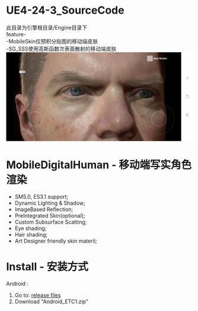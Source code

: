 # UE4-24-3_SourceCode
此目录为引擎根目录/Engine目录下<br>feature-<br>
-MobileSkin仅预积分贴图的移动端皮肤<br>
-SG_SSS使用高斯函数次表面散射的移动端皮肤<br>
![img](Screenshot_2020-06-22-21-01-18-183_com.YourCompany.MobileDigitalHuman.jpg)
# MobileDigitalHuman - 移动端写实角色渲染
* SM5.0, ES3.1 support;
* Dynamic Lighting & Shadow;
* ImageBased Reflection;
* PreIntegrated Skin(optional);
* Custom Subsurface Scatting;
* Eye shading;
* Hair shading;
* Art Designer friendly skin materil;

# Install - 安装方式
Android : 
1. Go to: [release files](https://github.com/sitonmoon/UE4-24-3_MobileSkin/releases/tag/v1.0)
2. Download "Android_ETC1.zip"
